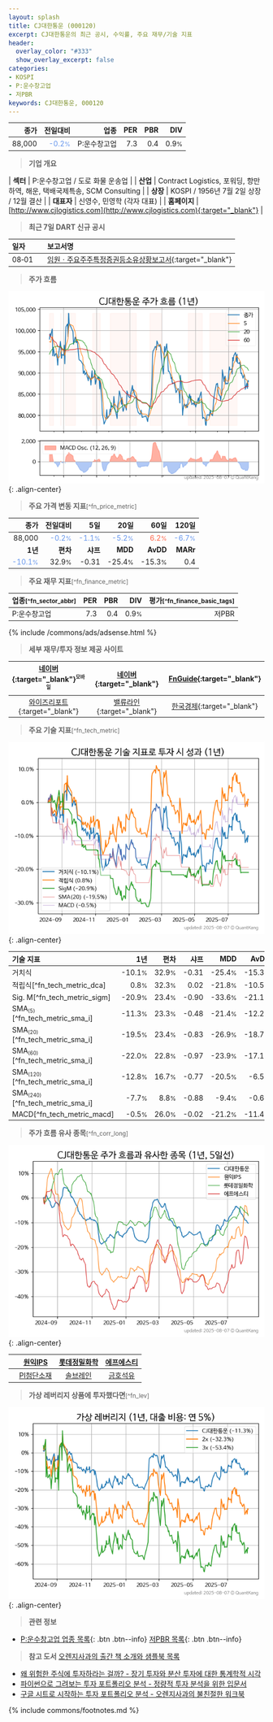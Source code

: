 ```yaml
---
layout: splash
title: CJ대한통운 (000120)
excerpt: CJ대한통운의 최근 공시, 수익률, 주요 재무/기술 지표
header:
  overlay_color: "#333"
  show_overlay_excerpt: false
categories:
- KOSPI
- P:운수창고업
- 저PBR
keywords: CJ대한통운, 000120
---
```


| **종가** | **전일대비** | **업종** | **PER** | **PBR** | **DIV** |
| -------: | -----------: | -------: | ------: | ------: | ------: |
| 88,000 | <span style="color: cornflowerblue">-0.2<small>%</small></span> | P:운수창고업 | 7.3 | 0.4 | 0.9<small>%</small> |

<!-- more -->


> **기업 개요**<a id="company"></a>

| <span style="white-space:nowrap;">**섹터**</span> | P:운수창고업 / 도로 화물 운송업 |
| <span style="white-space:nowrap;">**산업**</span> | Contract Logistics, 포워딩, 항만하역, 해운, 택배국제특송, SCM Consulting |
| <span style="white-space:nowrap;">**상장**</span> | KOSPI / 1956년 7월 2일 상장 / 12월 결산 |
| <span style="white-space:nowrap;">**대표자**</span> | 신영수, 민영학 (각자 대표) |
| <span style="white-space:nowrap;">**홈페이지**</span> | [http://www.cjlogistics.com](http://www.cjlogistics.com){:target="_blank"} |


> **최근 7일 DART 신규 공시**<a id="dart"></a>

| **일자** |      | **보고서명** |
| :------- | :--- | :----------- |
| 08&#x2011;01 | | [임원ㆍ주요주주특정증권등소유상황보고서](https://dart.fss.or.kr/dsaf001/main.do?rcpNo=20250801000218){:target="_blank"} |


> **주가 흐름**<a id="price"></a>

![000120](/stock/images/000120.png){: .align-center}


> **주요 가격 변동 지표**<small>[^fn_price_metric]</small>

| **종가** | **전일대비** | **5일** | **20일** | **60일** | **120일** |
| -------: | -----------: | ------: | -------: | -------: | --------: |
| 88,000 | <span style="color: cornflowerblue">-0.2<small>%</small></span> | <span style="color: cornflowerblue">-1.1<small>%</small></span> | <span style="color: cornflowerblue">-5.2<small>%</small></span> | <span style="color: tomato">6.2<small>%</small></span> | <span style="color: cornflowerblue">-6.7<small>%</small></span> |
| **1년** | **편차** | **샤프** | **MDD** | **AvDD** | **MARr** |
| <span style="color: cornflowerblue">-10.1<small>%</small></span> | 32.9<small>%</small> | -0.31 | -25.4<small>%</small> | -15.3<small>%</small> | 0.4 |


> **주요 재무 지표**<small>[^fn_finance_metric]</small>

| **업종**<small>[^fn_sector_abbr]</small> | **PER** | **PBR** | **DIV** | **평가**<small>[^fn_finance_basic_tags]</small> |
| :--------------------------------------- | ------: | ------: | ------: | ----------------------------------------------: |
| P:운수창고업 | 7.3 | 0.4 | 0.9<small>%</small> | 저PBR |



{% include /commons/ads/adsense.html %}

> **세부 재무/투자 정보 제공 사이트**

| [네이버](https://m.stock.naver.com/domestic/stock/000120/finance/summary){:target="_blank"}<sup><small>모바일</small></sup> | [네이버](https://finance.naver.com/item/coinfo.naver?code=000120){:target="_blank"} | [FnGuide](https://comp.fnguide.com/SVO2/ASP/SVD_Invest.asp?gicode=A000120&MenuYn=Y){:target="_blank"} |
| :---: | :---: | :---: |
| [와이즈리포트](https://comp.wisereport.co.kr/company/c1040001.aspx?cmp_cd=000120){:target="_blank"} | [밸류라인](https://www.valueline.co.kr/finance/summary/000120){:target="_blank"} | [한국경제](https://markets.hankyung.com/stock/000120/financial-summary){:target="_blank"} |


> **주요 기술 지표**<small>[^fn_tech_metric]</small>


![000120](/stock/images/000120_tech.png){: .align-center}

| **기술 지표** | **1년** | **편차** | **샤프** | **MDD** | **AvDD** |
| :------------ | ------: | -----------: | -------: | ------: | -------: |
| 거치식 | -10.1<small>%</small> | 32.9<small>%</small> | -0.31 | -25.4<small>%</small> | -15.3<small>%</small> |
| 적립식[^fn_tech_metric_dca] | 0.8<small>%</small> | 32.3<small>%</small> | 0.02 | -21.8<small>%</small> | -10.5<small>%</small> |
| Sig. M[^fn_tech_metric_sigm] | -20.9<small>%</small> | 23.4<small>%</small> | -0.90 | -33.6<small>%</small> | -21.1<small>%</small> |
| SMA<small><sub>(5)</sub></small>[^fn_tech_metric_sma_i] | -11.3<small>%</small> | 23.3<small>%</small> | -0.48 | -21.4<small>%</small> | -12.2<small>%</small> |
| SMA<small><sub>(20)</sub></small>[^fn_tech_metric_sma_i] | -19.5<small>%</small> | 23.4<small>%</small> | -0.83 | -26.9<small>%</small> | -18.7<small>%</small> |
| SMA<small><sub>(60)</sub></small>[^fn_tech_metric_sma_i] | -22.0<small>%</small> | 22.8<small>%</small> | -0.97 | -23.9<small>%</small> | -17.1<small>%</small> |
| SMA<small><sub>(120)</sub></small>[^fn_tech_metric_sma_i] | -12.8<small>%</small> | 16.7<small>%</small> | -0.77 | -20.5<small>%</small> | -6.5<small>%</small> |
| SMA<small><sub>(240)</sub></small>[^fn_tech_metric_sma_i] | -7.7<small>%</small> | 8.8<small>%</small> | -0.88 | -9.4<small>%</small> | -0.6<small>%</small> |
| MACD[^fn_tech_metric_macd] | -0.5<small>%</small> | 26.0<small>%</small> | -0.02 | -21.2<small>%</small> | -11.4<small>%</small> |


> **주가 흐름 유사 종목**<a id="corr"></a><small>[^fn_corr_long]</small>

![000120](/stock/images/000120_corr.png){: .align-center}

|       | [원익IPS](/240810/) | [롯데정밀화학](/004000/) | [에프에스티](/036810/) |
| :---: | :------------------------------------: | :------------------------------------: | :------------------------------------: |
|       | [PI첨단소재](/178920/) | [솔브레인](/357780/) | [금호석유](/011780/) |


> **가상 레버리지 상품에 투자했다면**<a id="2x"></a><small>[^fn_lev]</small>

![000120](/stock/images/000120_2x.png){: .align-center}


> **관련 정보**

- [P:운수창고업 업종 목록](/stats/sector/kospi_업종_운수창고업_종목/){: .btn .btn--info} [저PBR 목록](/fn/fn_low_pbr/){: .btn .btn--info}

> **참고 도서** [오렌지사과의 출간 책 소개와 샘플북 목록](https://kongdori.tistory.com/691)

- [왜 위험한 주식에 투자하라는 걸까? - 장기 투자와 분산 투자에 대한 통계학적 시각](https://kongdori.tistory.com/421)
- [파이썬으로 그려보는 투자 포트폴리오 분석  - 정량적 투자 분석을 위한 입문서](https://kongdori.tistory.com/643)
- [구글 시트로 시작하는 투자 포트폴리오 분석 - 오렌지사과의 불친절한 워크북](https://kongdori.tistory.com/449)


{% include commons/footnotes.md %}